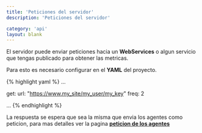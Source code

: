```yaml
---
title: 'Peticiones del servidor'
description: 'Peticiones del servidor'

category: 'api'
layout: blank
---
```


El servidor puede enviar peticiones hacia un **WebServices** o algun servicio que tengas publicado para obtener las metricas.

Para esto es necesario configurar en el **YAML** del proyecto.

{% highlight yaml %}
...

get:
     url: "https://www.my_site/my_user/my_key"
     freq: 2

...
{% endhighlight %}

La respuesta se espera que sea la misma que envia los agentes como peticion, para mas detalles ver la pagina **[peticion de los agentes](#/request-agent/)**
